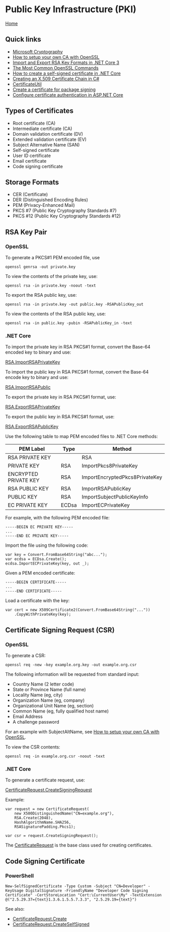 # Public Key Infrastructure (PKI)

[Home](index.md)

## Quick links

- [Microsoft Cryptography](https://docs.microsoft.com/en-us/windows/win32/seccrypto/cryptography-portal)
- [How to setup your own CA with OpenSSL](https://gist.github.com/Soarez/9688998)
- [Import and Export RSA Key Formats in .NET Core 3](https://vcsjones.dev/2019/10/07/key-formats-dotnet-3/)
- [The Most Common OpenSSL Commands](https://www.sslshopper.com/article-most-common-openssl-commands.html)
- [How to create a self-signed certificate in .NET Core](https://stackoverflow.com/questions/42786986/how-to-create-a-valid-self-signed-x509certificate2-programmatically-not-loadin)
- [Creating an X.509 Certificate Chain in C#](https://blog.rassie.dk/2018/04/creating-an-x-509-certificate-chain-in-c/)
- [CertificateUtil](https://github.com/rwatjen/AzureIoTDPSCertificates/blob/master/src/DPSCertificateTool/CertificateUtil.cs)
- [Create a certificate for package signing](https://docs.microsoft.com/en-us/windows/msix/package/create-certificate-package-signing)
- [Configure certificate authentication in ASP.NET Core](https://docs.microsoft.com/en-us/aspnet/core/security/authentication/certauth?view=aspnetcore-3.1#configure-your-server-to-require-certificates)

## Types of Certificates

- Root certificate (CA)
- Intermediate certificate (CA)
- Domain validation certificate (DV)
- Extended validation certificate (EV)
- Subject Alternative Name (SAN)
- Self-signed certificate
- User ID certificate
- Email certificate
- Code signing certificate

## Storage Formats

- CER (Certificate)
- DER (Distinguished Encoding Rules)
- PEM (Privacy-Enhanced Mail)
- PKCS #7 (Public Key Cryptography Standards #7)
- PKCS #12 (Public Key Cryptography Standards #12)

## RSA Key Pair

### OpenSSL

To generate a PKCS#1 PEM encoded file, use

```
openssl genrsa -out private.key
```

To view the contents of the private key, use:

```
openssl rsa -in private.key -noout -text
```

To export the RSA public key, use:

```
openssl rsa -in private.key -out public.key -RSAPublicKey_out
```

To view the contents of the RSA public key, use:

```
openssl rsa -in public.key -pubin -RSAPublicKey_in -text
```

### .NET Core

To import the private key in RSA PKCS#1 format, convert the Base-64 encoded key to binary and use:

[RSA.ImportRSAPrivateKey](https://docs.microsoft.com/en-us/dotnet/api/system.security.cryptography.rsa.importrsaprivatekey?view=netcore-3.1)

To import the public key in RSA PKCS#1 format, convert the Base-64 encode key to binary and use:

[RSA.ImportRSAPublic](https://docs.microsoft.com/en-us/dotnet/api/system.security.cryptography.rsa.importrsapublickey?view=netcore-3.1)

To export the private key in RSA PKCS#1 format, use:

[RSA.ExportRSAPrivateKey](https://docs.microsoft.com/en-us/dotnet/api/system.security.cryptography.rsa.exportrsaprivatekey?view=netcore-3.1)

To export the public key in RSA PKCS#1 format, use:

[RSA.ExportRSAPublicKey](https://docs.microsoft.com/en-us/dotnet/api/system.security.cryptography.rsa.exportrsapublickey?view=netcore-3.1)

Use the following table to map PEM encoded files to .NET Core methods:

| PEM Label             | Type  | Method                         |
|-----------------------|------ |--------------------------------|
| RSA PRIVATE KEY|      | RSA   | ImportRSAPrivateKey            |
| PRIVATE KEY	        | RSA   | ImportPkcs8PrivateKey          |
| ENCRYPTED PRIVATE KEY | RSA   | ImportEncryptedPkcs8PrivateKey |
| RSA PUBLIC KEY	    | RSA   | ImportRSAPublicKey             |
| PUBLIC KEY            | RSA   | ImportSubjectPublicKeyInfo     |
| EC PRIVATE KEY        | ECDsa | ImportECPrivateKey             |

For example, with the following PEM encoded file:

```
-----BEGIN EC PRIVATE KEY-----
...
-----END EC PRIVATE KEY-----
```

Import the file using the following code:

```
var key = Convert.FromBase64String("abc...");
var ecdsa = ECDsa.Create();
ecdsa.ImportECPrivateKey(key, out _);
```

Given a PEM encoded certificate:

```
-----BEGIN CERTIFICATE-----
...
-----END CERTIFICATE-----
```

Load a certificate with the key:

```
var cert = new X509Certificate2(Convert.FromBase64String("..."))
    .CopyWithPrivateKey(key);
```

## Certificate Signing Request (CSR)

### OpenSSL

To generate a CSR:

```
openssl req -new -key example.org.key -out example.org.csr
```

The following information will be requested from standard input:

- Country Name (2 letter code)
- State or Province Name (full name)
- Locality Name (eg, city)
- Organization Name (eg, company)
- Organizational Unit Name (eg, section)
- Common Name (eg, fully qualified host name)
- Email Address
- A challenge password

For an example with SubjectAltName, see [How to setup your own CA with OpenSSL](https://gist.github.com/Soarez/9688998).

To view the CSR contents:

```
openssl req -in example.org.csr -noout -text
```

### .NET Core

To generate a certificate request, use:

[CertificateRequest.CreateSigningRequest](https://docs.microsoft.com/en-us/dotnet/api/system.security.cryptography.x509certificates.certificaterequest.createsigningrequest?view=netcore-3.1)

Example:

```
var request = new CertificateRequest(
    new X500DistinguishedName("CN=example.org"),
    RSA.Create(2048),
    HashAlgorithmName.SHA256,
    RSASignaturePadding.Pkcs1);

var csr = request.CreateSigningRequest();
```

The [CertificateRequest](https://docs.microsoft.com/en-us/dotnet/api/system.security.cryptography.x509certificates.certificaterequest?view=netcore-3.1) is the base class used for creating certificates.

## Code Signing Certificate

### PowerShell

```
New-SelfSignedCertificate -Type Custom -Subject "CN=Developer" -KeyUsage DigitalSignature -FriendlyName "Developer Code Signing Certificate" -CertStoreLocation "Cert:\CurrentUser\My" -TextExtension @("2.5.29.37={text}1.3.6.1.5.5.7.3.3", "2.5.29.19={text}")
```

See also:

- [CertificateRequest.Create](https://docs.microsoft.com/en-us/dotnet/api/system.security.cryptography.x509certificates.certificaterequest.create?view=netcore-3.1)
- [CertificateRequest.CreateSelfSigned](https://docs.microsoft.com/en-us/dotnet/api/system.security.cryptography.x509certificates.certificaterequest.createselfsigned?view=netcore-3.1)
